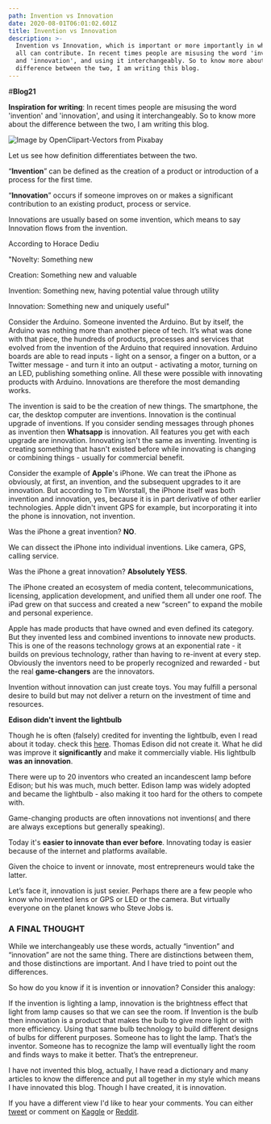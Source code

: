 ```yaml
---
path: Invention vs Innovation
date: 2020-08-01T06:01:02.601Z
title: Invention vs Innovation
description: >-
  Invention vs Innovation, which is important or more importantly in which we
  all can contribute. In recent times people are misusing the word 'invention'
  and 'innovation', and using it interchangeably. So to know more about the
  difference between the two, I am writing this blog.
---
```

\#**Blog21**

**Inspiration for writing**: In recent times people are misusing the word 'invention' and 'innovation', and using it interchangeably. So to know more about the difference between the two, I am writing this blog.

![Image by OpenClipart-Vectors from Pixabay](/assets/blog21img0.png "Image by OpenClipart-Vectors from Pixabay")

Let us see how definition differentiates between the two.

“**Invention**” can be defined as the creation of a product or introduction of a process for the first time. 

“**Innovation**”  occurs if someone improves on or makes a significant contribution to an existing product, process or service. 

Innovations are usually based on some invention, which means to say Innovation flows from the invention.

According to Horace Dediu 

"Novelty: Something new

Creation: Something new and valuable

Invention: Something new, having potential value through utility

Innovation: Something new and uniquely useful"

Consider the Arduino. Someone invented the Arduino. But by itself, the Arduino was nothing more than another piece of tech. It’s what was done with that piece, the hundreds of products, processes and services that evolved from the invention of the Arduino that required innovation. Arduino boards are able to read inputs - light on a sensor, a finger on a button, or a Twitter message - and turn it into an output - activating a motor, turning on an LED, publishing something online. All these were possible with innovating products with Arduino. Innovations are therefore the most demanding works.

The invention is said to be the creation of new things. The smartphone, the car, the desktop computer are inventions. Innovation is the continual upgrade of inventions. If you consider sending messages through phones as invention then **Whatsapp** is innovation. All features you get with each upgrade are innovation. Innovating isn't the same as inventing. Inventing is creating something that hasn't existed before while innovating is changing or combining things - usually for commercial benefit.

Consider the example of **Apple**'s iPhone. We can treat the iPhone as obviously, at first, an invention, and the subsequent upgrades to it are innovation. But according to Tim Worstall, the iPhone itself was both invention and innovation, yes, because it is in part derivative of other earlier technologies. Apple didn't invent GPS for example, but incorporating it into the phone is innovation, not invention.

Was the iPhone a great invention?  **NO**.

We can dissect the iPhone into individual inventions. Like camera, GPS, calling service. 

Was the iPhone a great innovation? **Absolutely YESS**.

The iPhone created an ecosystem of media content, telecommunications, licensing, application development, and unified them all under one roof. The iPad grew on that success and created a new “screen” to expand the mobile and personal experience.

Apple has made products that have owned and even defined its category. But they invented less and combined inventions to innovate new products. This is one of the reasons technology grows at an exponential rate - it builds on previous technology, rather than having to re-invent at every step.  Obviously the inventors need to be properly recognized and rewarded - but the real **game-changers** are the innovators.

Invention without innovation can just create toys. You may fulfill a personal desire to build but may not deliver a return on the investment of time and resources.

**Edison didn't invent the lightbulb**

Though he is often (falsely) credited for inventing the lightbulb, even I read about it today. check this [here](https://www.bulbs.com/learning/history.aspx). Thomas Edison did not create it. What he did was improve it **significantly** and make it commercially viable. His lightbulb **was an innovation**. 

There were up to 20 inventors who created an incandescent lamp before Edison; but his was much, much better. Edison lamp was widely adopted and became the lightbulb - also making it too hard for the others to compete with.

Game-changing products are often innovations not inventions( and there are always exceptions but generally speaking). 

Today it's **easier to innovate than ever before**. Innovating today is easier because of the internet and platforms available.

Given the choice to invent or innovate, most entrepreneurs would take the latter. 

Let’s face it, innovation is just sexier. Perhaps there are a few people who know who invented lens or GPS or LED or the camera. But virtually everyone on the planet knows who Steve Jobs is.

### A FINAL THOUGHT

While we interchangeably use these words, actually “invention” and “innovation” are not the same thing. There are distinctions between them, and those distinctions are important. And I have tried to point out the differences. 

So how do you know if it is invention or innovation? Consider this analogy:

If the invention is lighting a lamp, innovation is the brightness effect that light from lamp causes so that we can see the room. If Invention is the bulb then innovation is a product that makes the bulb to give more light or with more efficiency. Using that same bulb technology to build different designs of bulbs for different purposes. Someone has to light the lamp. That’s the inventor. Someone has to recognize the lamp will eventually light the room and finds ways to make it better. That’s the entrepreneur.

I have not invented this blog, actually, I have read a dictionary and many articles to know the difference and put all together in my style which means I have innovated this blog. Though I have created, it is innovation.

If you have a different view I'd like to hear your comments. You can either [tweet](https://twitter.com/UKamath7) or comment on [Kaggle](https://www.kaggle.com/general/171168) or [Reddit](https://www.reddit.com/user/Kirankamat/comments/i1k805/invention_vs_innovation/).
